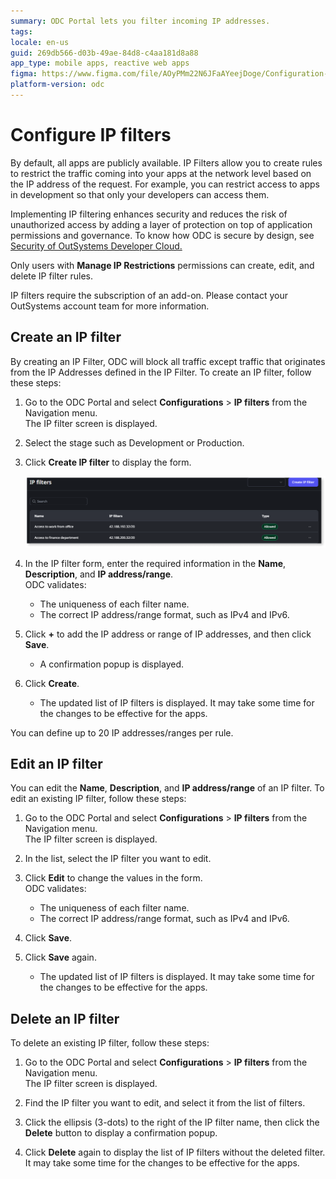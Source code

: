 ```yaml
---
summary: ODC Portal lets you filter incoming IP addresses.
tags:
locale: en-us
guid: 269db566-d03b-49ae-84d8-c4aa181d8a88
app_type: mobile apps, reactive web apps
figma: https://www.figma.com/file/AOyPMm22N6JFaAYeejDoge/Configuration-management?type=design&node-id=3438%3A734&mode=design&t=DiHUqvfiUZQzsSzD-1
platform-version: odc
---
```


# Configure IP filters 

By default, all apps are publicly available. IP Filters allow you to create rules to restrict the traffic coming into your apps at the network level based on the IP address of the request. For example, you can restrict access to apps in development so that only your developers can access them.

Implementing IP filtering enhances security and reduces the risk of unauthorized access by adding a layer of protection on top of application permissions and governance. To know how ODC is secure by design, see [Security of OutSystems Developer Cloud.](../security/security.md)

Only users with **Manage IP Restrictions** permissions can create, edit, and delete IP filter rules.

<div class="info" markdown="1">

IP filters require the subscription of an add-on. Please contact your OutSystems account team for more information.

</div>

## Create an IP filter

By creating an IP Filter, ODC will block all traffic except traffic that originates from the IP Addresses defined in the IP Filter. To create an IP filter, follow these steps:

1. Go to the ODC Portal and select **Configurations** > **IP filters** from the Navigation menu.<br/> The IP filter screen is displayed.
   
1. Select the stage such as Development or Production.
   
1. Click **Create IP filter** to display the form.
   
    ![Screenshot of the ODC IP Filter creation form with fields for Name, Description, and IP address/range](images/ip-filter-odcs.png "ODC IP Filter Creation Form")
   
1. In the IP filter form, enter the required information in the **Name**, **Description**, and **IP address/range**.<br/> ODC validates:
    * The uniqueness of each filter name.
    * The correct IP address/range format, such as IPv4 and IPv6.
      
1. Click **+** to add the IP address or range of IP addresses, and then click **Save**.
    * A confirmation popup is displayed.
      
1. Click **Create**. 
    * The updated list of IP filters is displayed. It may take some time for the changes to be effective for the apps.

You can define up to 20 IP addresses/ranges per rule.

## Edit an IP filter

You can edit the **Name**, **Description**, and **IP address/range** of an IP filter. To edit an existing IP filter, follow these steps:

1. Go to the ODC Portal and select **Configurations** > **IP filters** from the Navigation menu.<br/> The IP filter screen is displayed.
   
1. In the list, select the IP filter you want to edit.
   
1. Click **Edit** to change the values in the form. <br/> ODC validates:
    * The uniqueness of each filter name.
    * The correct IP address/range format, such as IPv4 and IPv6.
      
1. Click **Save**.
   
1. Click **Save** again.
    * The updated list of IP filters is displayed. It may take some time for the changes to be effective for the apps.

## Delete an IP filter

To delete an existing IP filter, follow these steps:

1. Go to the ODC Portal and select **Configurations** > **IP filters** from the Navigation menu.<br/> The IP filter screen is displayed.
   
1. Find the IP filter you want to edit, and select it from the list of filters.
   
1. Click the ellipsis (3-dots) to the right of the IP filter name, then click the **Delete** button to display a confirmation popup.
   
1. Click **Delete** again to display the list of IP filters without the deleted filter. It may take some time for the changes to be effective for the apps.
